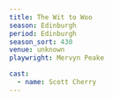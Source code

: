 ```yaml
---
title: The Wit to Woo
season: Edinburgh
period: Edinburgh
season_sort: 430
venue: unknown
playwright: Mervyn Peake

cast:
  - name: Scott Cherry
---
```


